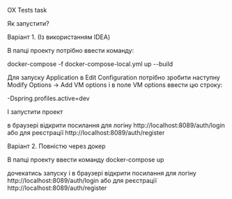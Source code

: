 OX Tests task 

Як запустити? 

Варіант 1. (Із використанням IDEA)

В папці проекту потрібно ввести команду:

docker-compose -f docker-compose-local.yml up --build

Для запуску Application в Edit Configuration потрібно зробити наступну Modify Options -> Add VM options і в поле VM options ввести цю строку:

-Dspring.profiles.active=dev

І запустити проект

в браузері відкрити посилання для логіну http://localhost:8089/auth/login або для реєстрації http://localhost:8089/auth/register

Варіант 2. Повністю через докер

В папці проекту ввести команду docker-compose up

дочекатись запуску і в браузері відкрити посилання для логіну http://localhost:8089/auth/login або для реєстрації http://localhost:8089/auth/register
